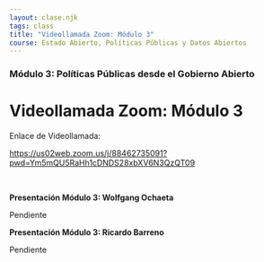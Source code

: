 ```yaml
---
layout: clase.njk
tags: class
title: "Videollamada Zoom: Módulo 3"
course: Estado Abierto, Políticas Públicas y Datos Abiertos
---
```

### Módulo 3: Políticas Públicas desde el Gobierno Abierto

# Videollamada Zoom: Módulo 3

Enlace de Videollamada:

https://us02web.zoom.us/j/88462735091?pwd=Ym5mQU5RaHh1cDNDS28xbXV6N3QzQT09

 

**Presentación Módulo 3: Wolfgang Ochaeta**

Pendiente

**Presentación Módulo 3: Ricardo Barreno**

Pendiente